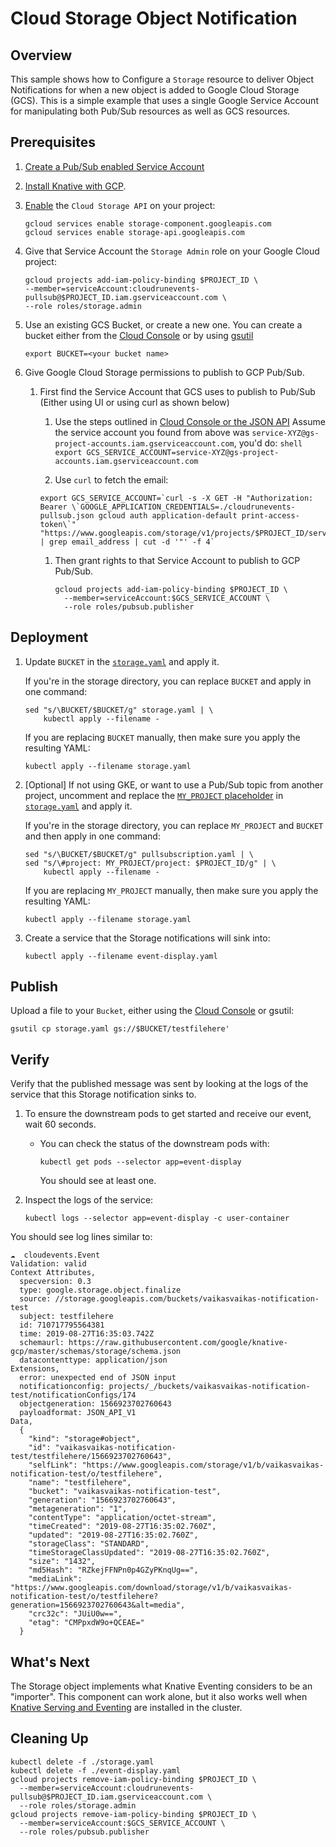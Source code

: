 # Cloud Storage Object Notification

## Overview

This sample shows how to Configure a `Storage` resource to deliver Object
Notifications for when a new object is added to Google Cloud Storage (GCS). This
is a simple example that uses a single Google Service Account for manipulating
both Pub/Sub resources as well as GCS resources.

## Prerequisites

1. [Create a Pub/Sub enabled Service Account](../pubsub)

1. [Install Knative with GCP](../install).

1. [Enable](https://cloud.google.com/endpoints/docs/openapi/enable-api) the `Cloud Storage API` on your project:

   ```shell
   gcloud services enable storage-component.googleapis.com
   gcloud services enable storage-api.googleapis.com
   ```

1. Give that Service Account the `Storage Admin` role on your Google Cloud
   project:

   ```shell
   gcloud projects add-iam-policy-binding $PROJECT_ID \
   --member=serviceAccount:cloudrunevents-pullsub@$PROJECT_ID.iam.gserviceaccount.com \
   --role roles/storage.admin
   ```

1. Use an existing GCS Bucket, or create a new one. You can create a bucket
   either from the [Cloud Console](https://cloud.google.com/console) or by using
   [gsutil](https://cloud.google.com/storage/docs/gsutil/commands/mb)

   ```shell
   export BUCKET=<your bucket name>
   ```

1. Give Google Cloud Storage permissions to publish to GCP Pub/Sub.

   1. First find the Service Account that GCS uses to publish to Pub/Sub (Either
      using UI or using curl as shown below)

      1. Use the steps outlined in
         [Cloud Console or the JSON API](https://cloud.google.com/storage/docs/getting-service-account)
         Assume the service account you found from above was
         `service-XYZ@gs-project-accounts.iam.gserviceaccount.com`, you'd do:
         `shell export GCS_SERVICE_ACCOUNT=service-XYZ@gs-project-accounts.iam.gserviceaccount.com`

      1. Use `curl` to fetch the email:

      ```shell
      export GCS_SERVICE_ACCOUNT=`curl -s -X GET -H "Authorization: Bearer \`GOOGLE_APPLICATION_CREDENTIALS=./cloudrunevents-pullsub.json gcloud auth application-default print-access-token\`" "https://www.googleapis.com/storage/v1/projects/$PROJECT_ID/serviceAccount" | grep email_address | cut -d '"' -f 4`
      ```

      1. Then grant rights to that Service Account to publish to GCP Pub/Sub.

         ```shell
         gcloud projects add-iam-policy-binding $PROJECT_ID \
           --member=serviceAccount:$GCS_SERVICE_ACCOUNT \
           --role roles/pubsub.publisher
         ```

## Deployment

1. Update `BUCKET` in the [`storage.yaml`](storage.yaml) and apply it.

   If you're in the storage directory, you can replace `BUCKET` and apply in one
   command:

   ```shell
   sed "s/\BUCKET/$BUCKET/g" storage.yaml | \
       kubectl apply --filename -
   ```

   If you are replacing `BUCKET` manually, then make sure you apply the
   resulting YAML:

   ```shell
   kubectl apply --filename storage.yaml
   ```

1. [Optional] If not using GKE, or want to use a Pub/Sub topic from another
   project, uncomment and replace the
   [`MY_PROJECT` placeholder](https://cloud.google.com/resource-manager/docs/creating-managing-projects)
   in [`storage.yaml`](storage.yaml) and apply it.

   If you're in the storage directory, you can replace `MY_PROJECT` and `BUCKET`
   and then apply in one command:

   ```shell
   sed "s/\BUCKET/$BUCKET/g" pullsubscription.yaml | \
   sed "s/\#project: MY_PROJECT/project: $PROJECT_ID/g" | \
       kubectl apply --filename -
   ```

   If you are replacing `MY_PROJECT` manually, then make sure you apply the
   resulting YAML:

   ```shell
   kubectl apply --filename storage.yaml
   ```

1. Create a service that the Storage notifications will sink into:

   ```shell
   kubectl apply --filename event-display.yaml
   ```

## Publish

Upload a file to your `Bucket`, either using the
[Cloud Console](https://cloud.google.com/console) or gsutil:

```shell
gsutil cp storage.yaml gs://$BUCKET/testfilehere'
```

## Verify

Verify that the published message was sent by looking at the logs of the service
that this Storage notification sinks to.

1. To ensure the downstream pods to get started and receive our event, wait 60
   seconds.

   - You can check the status of the downstream pods with:

     ```shell
     kubectl get pods --selector app=event-display
     ```

     You should see at least one.

1. Inspect the logs of the service:

   ```shell
   kubectl logs --selector app=event-display -c user-container
   ```

You should see log lines similar to:

```shell
☁️  cloudevents.Event
Validation: valid
Context Attributes,
  specversion: 0.3
  type: google.storage.object.finalize
  source: //storage.googleapis.com/buckets/vaikasvaikas-notification-test
  subject: testfilehere
  id: 710717795564381
  time: 2019-08-27T16:35:03.742Z
  schemaurl: https://raw.githubusercontent.com/google/knative-gcp/master/schemas/storage/schema.json
  datacontenttype: application/json
Extensions,
  error: unexpected end of JSON input
  notificationconfig: projects/_/buckets/vaikasvaikas-notification-test/notificationConfigs/174
  objectgeneration: 1566923702760643
  payloadformat: JSON_API_V1
Data,
  {
    "kind": "storage#object",
    "id": "vaikasvaikas-notification-test/testfilehere/1566923702760643",
    "selfLink": "https://www.googleapis.com/storage/v1/b/vaikasvaikas-notification-test/o/testfilehere",
    "name": "testfilehere",
    "bucket": "vaikasvaikas-notification-test",
    "generation": "1566923702760643",
    "metageneration": "1",
    "contentType": "application/octet-stream",
    "timeCreated": "2019-08-27T16:35:02.760Z",
    "updated": "2019-08-27T16:35:02.760Z",
    "storageClass": "STANDARD",
    "timeStorageClassUpdated": "2019-08-27T16:35:02.760Z",
    "size": "1432",
    "md5Hash": "RZkejFFNPn0p4GZyPKnqUg==",
    "mediaLink": "https://www.googleapis.com/download/storage/v1/b/vaikasvaikas-notification-test/o/testfilehere?generation=1566923702760643&alt=media",
    "crc32c": "JUiU0w==",
    "etag": "CMPpxdW9o+QCEAE="
  }
```

## What's Next

The Storage object implements what Knative Eventing considers to be an
"importer". This component can work alone, but it also works well when
[Knative Serving and Eventing](https://github.com/knative/docs) are installed in
the cluster.

## Cleaning Up

```shell
kubectl delete -f ./storage.yaml
kubectl delete -f ./event-display.yaml
gcloud projects remove-iam-policy-binding $PROJECT_ID \
  --member=serviceAccount:cloudrunevents-pullsub@$PROJECT_ID.iam.gserviceaccount.com \
  --role roles/storage.admin
gcloud projects remove-iam-policy-binding $PROJECT_ID \
  --member=serviceAccount:$GCS_SERVICE_ACCOUNT \
  --role roles/pubsub.publisher
```
